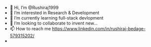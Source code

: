 - 👋 Hi, I’m @Rushiraj1999
- 👀 I’m interested in Research & Development
- 🌱 I’m currently learning full-stack devlopment
- 💞️ I’m looking to collaborate to invent new...
- 📫 How to reach me https://www.linkedin.com/in/rushiraj-bedage-579315202/
- 

